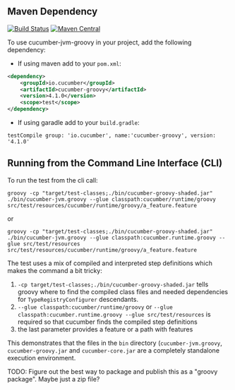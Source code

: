 ## Maven Dependency

[![Build Status](https://travis-ci.org/cucumber/cucumber-jvm-groovy.svg?branch=master)](https://travis-ci.org/cucumber/cucumber-jvm-groovy)
[![Maven Central](https://maven-badges.herokuapp.com/maven-central/io.cucumber/cucumber-groovy/badge.svg)](https://maven-badges.herokuapp.com/maven-central/io.cucumber/cucumber-groovy) 

To use cucumber-jvm-groovy in your project, add the following dependency:

- If using maven add to your `pom.xml`:

```xml
<dependency>
    <groupId>io.cucumber</groupId>
    <artifactId>cucumber-groovy</artifactId>
    <version>4.1.0</version>
    <scope>test</scope>
</dependency>
```

- If using garadle add to your `build.gradle`:
```
testCompile group: 'io.cucumber', name:'cucumber-groovy', version: '4.1.0'
```

## Running from the Command Line Interface (CLI)

To run the test from the cli call:

    groovy -cp "target/test-classes;./bin/cucumber-groovy-shaded.jar" ./bin/cucumber-jvm.groovy --glue classpath:cucumber/runtime/groovy src/test/resources/cucumber/runtime/groovy/a_feature.feature

or

    groovy -cp "target/test-classes;./bin/cucumber-groovy-shaded.jar" ./bin/cucumber-jvm.groovy --glue classpath:cucumber.runtime.groovy --glue src/test/resources src/test/resources/cucumber/runtime/groovy/a_feature.feature
    
The test uses a mix of compiled and interpreted step definitions which makes the command a bit tricky:

1. `-cp target/test-classes;./bin/cucumber-groovy-shaded.jar` tells groovy where to find the compiled class files and needed dependencies for `TypeRegistryConfigurer` descendants.
2. `--glue classpath:cucumber/runtime/groovy` or `--glue classpath:cucumber.runtime.groovy --glue src/test/resources` is required so that cucumber finds the compiled step definitions
3. the last parameter provides a feature or a path with features

This demonstrates that the files in the `bin` directory (`cucumber-jvm.groovy`, `cucumber-groovy.jar` and `cucumber-core.jar` 
are a completely standalone execution environment. 

TODO: Figure out the best way to package and publish this as a "groovy package". Maybe just a zip file?
